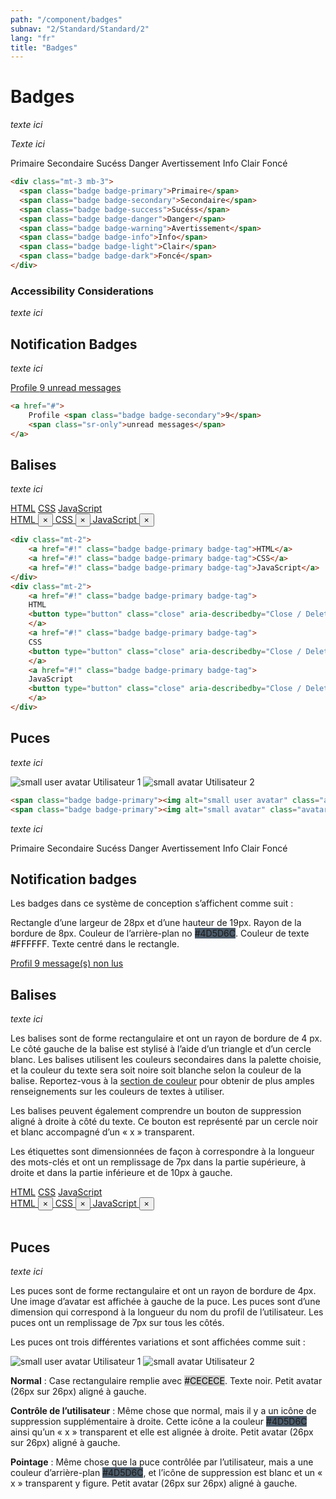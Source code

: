 ```yaml
---
path: "/component/badges"
subnav: "2/Standard/Standard/2"
lang: "fr"
title: "Badges"
---
```


<helmet>
<title> Badges - Système de conception Aurora </title>
</helmet>

# Badges

*texte ici*

<documentationtabs remove="react">
      <doctabpanel type="html">
          

*Texte ici*

<div class="mt-3 mb-3">
  <span class="badge badge-primary">Primaire</span>
  <span class="badge badge-secondary">Secondaire</span>
  <span class="badge badge-success">Sucéss</span>
  <span class="badge badge-danger">Danger</span>
  <span class="badge badge-warning">Avertissement</span>
  <span class="badge badge-info">Info</span>
  <span class="badge badge-light">Clair</span>
  <span class="badge badge-dark">Foncé</span>
</div>

```html
<div class="mt-3 mb-3">
  <span class="badge badge-primary">Primaire</span>
  <span class="badge badge-secondary">Secondaire</span>
  <span class="badge badge-success">Sucéss</span>
  <span class="badge badge-danger">Danger</span>
  <span class="badge badge-warning">Avertissement</span>
  <span class="badge badge-info">Info</span>
  <span class="badge badge-light">Clair</span>
  <span class="badge badge-dark">Foncé</span>
</div>
```

### Accessibility Considerations

*texte ici*

## Notification Badges

*texte ici*

<div class="mt-3 mb-3">
  <a href="#">
    Profile <span class="badge badge-secondary">9</span>
    <span class="sr-only">unread messages</span>
  </a>
</div>

```html 
<a href="#">
    Profile <span class="badge badge-secondary">9</span>
    <span class="sr-only">unread messages</span>
</a>
```

## Balises

*texte ici*

<div class="mt-2">
    <a href="#!" class="badge badge-primary badge-tag">HTML</a>
    <a href="#!" class="badge badge-primary badge-tag">CSS</a>
    <a href="#!" class="badge badge-primary badge-tag">JavaScript</a>
</div>
<div class="mt-2">
    <a href="#!" class="badge badge-primary badge-tag">
    HTML
    <button type="button" class="close" aria-describedby="Close / Delete"><span aria-hidden="true">×</span></button>
    </a>
    <a href="#!" class="badge badge-primary badge-tag">
    CSS
    <button type="button" class="close" aria-describedby="Close / Delete"><span aria-hidden="true">×</span></button>
    </a>
    <a href="#!" class="badge badge-primary badge-tag">
    JavaScript
    <button type="button" class="close" aria-describedby="Close / Delete"><span aria-hidden="true">×</span></button>
    </a>
</div>

```html
<div class="mt-2">
    <a href="#!" class="badge badge-primary badge-tag">HTML</a>
    <a href="#!" class="badge badge-primary badge-tag">CSS</a>
    <a href="#!" class="badge badge-primary badge-tag">JavaScript</a>
</div>
<div class="mt-2">
    <a href="#!" class="badge badge-primary badge-tag">
    HTML
    <button type="button" class="close" aria-describedby="Close / Delete"><span aria-hidden="true">×</span></button>
    </a>
    <a href="#!" class="badge badge-primary badge-tag">
    CSS
    <button type="button" class="close" aria-describedby="Close / Delete"><span aria-hidden="true">×</span></button>
    </a>
    <a href="#!" class="badge badge-primary badge-tag">
    JavaScript
    <button type="button" class="close" aria-describedby="Close / Delete"><span aria-hidden="true">×</span></button>
    </a>
</div>
```

## Puces

*texte ici*

<span class="badge badge-primary"><img alt="small user avatar" class="avatar avatar-sm" src="https://bit.ly/2GLjkzx"> Utilisateur 1</span>
<span class="badge badge-primary"><img alt="small avatar" class="avatar avatar-sm" src="https://bit.ly/2GLjkzx"> Utilisateur 2</span>

```html
<span class="badge badge-primary"><img alt="small user avatar" class="avatar avatar-sm" src="https://bit.ly/2GLjkzx"> Utilisateur 1</span>
<span class="badge badge-primary"><img alt="small avatar" class="avatar avatar-sm" src="https://bit.ly/2GLjkzx"> Utilisateur 2</span>
```

</doctabpanel>
    <doctabpanel type="design">
    
*texte ici*

<div class="mt-3 mb-3">
  <span class="badge badge-primary">Primaire</span>
  <span class="badge badge-secondary">Secondaire</span>
  <span class="badge badge-success">Sucéss</span>
  <span class="badge badge-danger">Danger</span>
  <span class="badge badge-warning">Avertissement</span>
  <span class="badge badge-info">Info</span>
  <span class="badge badge-light">Clair</span>
  <span class="badge badge-dark">Foncé</span>
</div>

## Notification badges
    
Les badges dans ce système de conception s’affichent comme suit :

Rectangle d’une largeur de 28px et d’une hauteur de 19px. Rayon de la bordure de 8px. Couleur de l’arrière-plan no <badge style="background-color: #4D5D6C">#4D5D6C</badge>. Couleur de texte <badge style="background-color: #FFFFFF; color:black">#FFFFFF</badge>. Texte centré dans le rectangle.

<div class="mt-3 mb-3">
  <a href="#">
    Profil <span class="badge badge-secondary">9</span>
    <span class="sr-only">message(s) non lus</span>
  </a>
</div>

## Balises

*texte ici* 

Les balises sont de forme rectangulaire et ont un rayon de bordure de 4 px. Le côté gauche de la balise est stylisé à l’aide d’un triangle et d’un cercle blanc. Les balises utilisent les couleurs secondaires dans la palette choisie, et la couleur du texte sera soit noire soit blanche selon la couleur de la balise. Reportez-vous à la [section de couleur](component/colour) pour obtenir de plus amples renseignements sur les couleurs de textes à utiliser.  

Les balises peuvent également comprendre un bouton de suppression aligné à droite à côté du texte. Ce bouton est représenté par un cercle noir et blanc accompagné d’un « x » transparent.

Les étiquettes sont dimensionnées de façon à correspondre à la longueur des mots-clés et ont un remplissage de 7px dans la partie supérieure, à droite et dans la partie inférieure et de 10px à gauche.

<div class="mt-2">
    <a href="#!" class="badge badge-primary badge-tag">HTML</a>
    <a href="#!" class="badge badge-primary badge-tag">CSS</a>
    <a href="#!" class="badge badge-primary badge-tag">JavaScript</a>
</div>
<div class="mt-2">
    <a href="#!" class="badge badge-primary badge-tag">
    HTML
    <button type="button" class="close" aria-describedby="Close / Delete"><span aria-hidden="true">×</span></button>
    </a>
    <a href="#!" class="badge badge-primary badge-tag">
    CSS
    <button type="button" class="close" aria-describedby="Close / Delete"><span aria-hidden="true">×</span></button>
    </a>
    <a href="#!" class="badge badge-primary badge-tag">
    JavaScript
    <button type="button" class="close" aria-describedby="Close / Delete"><span aria-hidden="true">×</span></button>
    </a>
</div>
<br>

## Puces

*texte ici*

Les puces sont de forme rectangulaire et ont un rayon de bordure de 4px. Une image d’avatar est affichée à gauche de la puce. Les puces sont d’une dimension qui correspond à la longueur du nom du profil de l’utilisateur. Les puces ont un remplissage de 7px sur tous les côtés.

Les puces ont trois différentes variations et sont affichées comme suit :

<span class="badge badge-primary"><img alt="small user avatar" class="avatar avatar-sm" src="https://bit.ly/2GLjkzx"> Utilisateur 1</span>
<span class="badge badge-primary"><img alt="small avatar" class="avatar avatar-sm" src="https://bit.ly/2GLjkzx"> Utilisateur 2</span>

**Normal** : Case rectangulaire remplie avec <badge style="background-color: #CECECE; color: black">#CECECE</badge>. Texte noir. Petit avatar (26px sur 26px) aligné à gauche.

**Contrôle de l’utilisateur** : Même chose que normal, mais il y a un icône de suppression supplémentaire à droite. Cette icône a la couleur <badge style="background-color: #4D5D6C">#4D5D6C</badge> ainsi qu’un « x » transparent et elle est alignée à droite. Petit avatar (26px sur 26px) aligné à gauche.

**Pointage** : Même chose que la puce contrôlée par l’utilisateur, mais a une couleur d’arrière-plan <badge style="background-color: #4D5D6C">#4D5D6C</badge>, et l’icône de suppression est blanc et un « x » transparent y figure. Petit avatar (26px sur 26px) aligné à gauche.

</doctabpanel>
    </documentationtabs>



